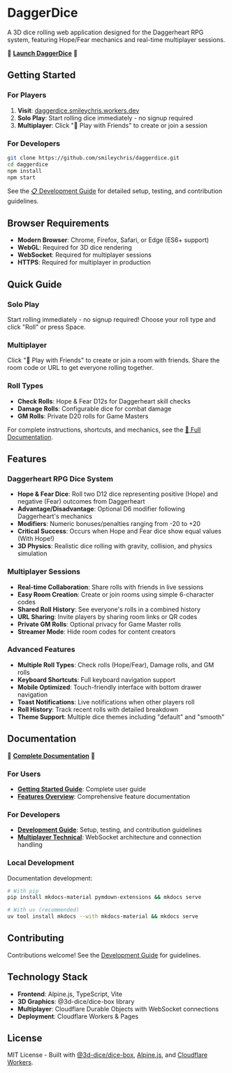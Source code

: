 # DaggerDice

A 3D dice rolling web application designed for the Daggerheart RPG system, featuring Hope/Fear mechanics and real-time multiplayer sessions.

🎲 **[Launch DaggerDice](https://daggerdice.smileychris.workers.dev)** 🎲

## Getting Started

### For Players

1. **Visit**: [daggerdice.smileychris.workers.dev](https://daggerdice.smileychris.workers.dev)
2. **Solo Play**: Start rolling dice immediately - no signup required
3. **Multiplayer**: Click "🎲 Play with Friends" to create or join a session

### For Developers

```bash
git clone https://github.com/smileychris/daggerdice.git
cd daggerdice
npm install
npm start
```

See the [📋 Development Guide](https://smileychris.github.io/daggerdice/development/) for detailed setup, testing, and contribution guidelines.

## Browser Requirements

- **Modern Browser**: Chrome, Firefox, Safari, or Edge (ES6+ support)
- **WebGL**: Required for 3D dice rendering
- **WebSocket**: Required for multiplayer sessions
- **HTTPS**: Required for multiplayer in production

## Quick Guide

### Solo Play
Start rolling immediately - no signup required! Choose your roll type and click "Roll" or press Space.

### Multiplayer
Click "🎲 Play with Friends" to create or join a room with friends. Share the room code or URL to get everyone rolling together.

### Roll Types
- **Check Rolls**: Hope & Fear D12s for Daggerheart skill checks
- **Damage Rolls**: Configurable dice for combat damage
- **GM Rolls**: Private D20 rolls for Game Masters

For complete instructions, shortcuts, and mechanics, see the [📖 Full Documentation](https://smileychris.github.io/daggerdice).

## Features

### Daggerheart RPG Dice System
- **Hope & Fear Dice**: Roll two D12 dice representing positive (Hope) and negative (Fear) outcomes from Daggerheart
- **Advantage/Disadvantage**: Optional D6 modifier following Daggerheart's mechanics
- **Modifiers**: Numeric bonuses/penalties ranging from -20 to +20
- **Critical Success**: Occurs when Hope and Fear dice show equal values (With Hope!)
- **3D Physics**: Realistic dice rolling with gravity, collision, and physics simulation

### Multiplayer Sessions
- **Real-time Collaboration**: Share rolls with friends in live sessions
- **Easy Room Creation**: Create or join rooms using simple 6-character codes
- **Shared Roll History**: See everyone's rolls in a combined history
- **URL Sharing**: Invite players by sharing room links or QR codes
- **Private GM Rolls**: Optional privacy for Game Master rolls
- **Streamer Mode**: Hide room codes for content creators

### Advanced Features
- **Multiple Roll Types**: Check rolls (Hope/Fear), Damage rolls, and GM rolls
- **Keyboard Shortcuts**: Full keyboard navigation support
- **Mobile Optimized**: Touch-friendly interface with bottom drawer navigation
- **Toast Notifications**: Live notifications when other players roll
- **Roll History**: Track recent rolls with detailed breakdown
- **Theme Support**: Multiple dice themes including "default" and "smooth"

## Documentation

📖 **[Complete Documentation](https://smileychris.github.io/daggerdice)** 📖

### For Users
- **[Getting Started Guide](https://smileychris.github.io/daggerdice/getting-started/)**: Complete user guide
- **[Features Overview](https://smileychris.github.io/daggerdice/features/)**: Comprehensive feature documentation

### For Developers
- **[Development Guide](https://smileychris.github.io/daggerdice/development/)**: Setup, testing, and contribution guidelines
- **[Multiplayer Technical](https://smileychris.github.io/daggerdice/multiplayer-technical/)**: WebSocket architecture and connection handling

### Local Development
Documentation development:
```bash
# With pip
pip install mkdocs-material pymdown-extensions && mkdocs serve

# With uv (recommended)
uv tool install mkdocs --with mkdocs-material && mkdocs serve
```

## Contributing

Contributions welcome! See the [Development Guide](https://smileychris.github.io/daggerdice/development/) for guidelines.

## Technology Stack

- **Frontend**: Alpine.js, TypeScript, Vite
- **3D Graphics**: @3d-dice/dice-box library  
- **Multiplayer**: Cloudflare Durable Objects with WebSocket connections
- **Deployment**: Cloudflare Workers & Pages

## License

MIT License - Built with [@3d-dice/dice-box](https://www.npmjs.com/package/@3d-dice/dice-box), [Alpine.js](https://alpinejs.dev/), and [Cloudflare Workers](https://workers.cloudflare.com/).